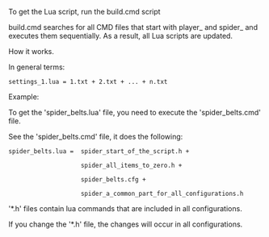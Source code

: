 To get the Lua script, run the build.cmd script

build.cmd searches for all CMD files that start with player_ and spider_ and executes them sequentially. As a result, all Lua scripts are updated.

How it works.

In general terms:

	settings_1.lua = 1.txt + 2.txt + ... + n.txt

Example:

To get the 'spider_belts.lua' file, you need to execute the 'spider_belts.cmd' file.

See the 'spider_belts.cmd' file, it does the following:

	spider_belts.lua = 	spider_start_of_the_script.h +
	
						spider_all_items_to_zero.h +
						
						spider_belts.cfg +
						
						spider_a_common_part_for_all_configurations.h
						
'*.h' files contain lua commands that are included in all configurations. 

If you change the '*.h' file, the changes will occur in all configurations.

	
